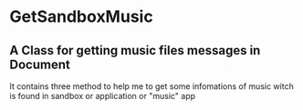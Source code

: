 # GetSandboxMusic
A Class for getting music files messages in Document
-------------
It contains three method to help me to get some infomations of music witch is found in sandbox or application or "music" app
